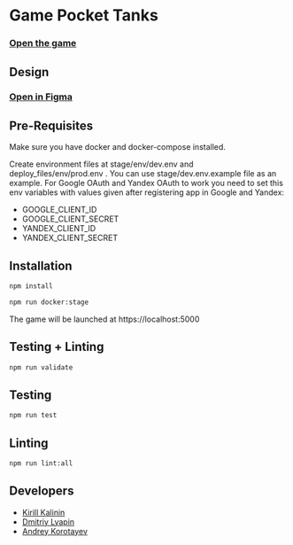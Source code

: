 # Game Pocket Tanks
### [Open the game](https://pocketanks.westeurope.cloudapp.azure.com)

## Design
### [Open in Figma](https://www.figma.com/file/VQfJFBznJXtKE6i0qTMfLe/Layout?node-id=0%3A1)

## Pre-Requisites
Make sure you have docker and docker-compose installed.

Create environment files at stage/env/dev.env and deploy_files/env/prod.env .
You can use stage/dev.env.example file as an example.
For Google OAuth and Yandex OAuth to work you need to set this env variables with values 
given after registering app in Google and Yandex: 
- GOOGLE_CLIENT_ID 
- GOOGLE_CLIENT_SECRET
- YANDEX_CLIENT_ID
- YANDEX_CLIENT_SECRET

## Installation
<a name="install"></a>
<a name="installstart"></a>
```sh
npm install
```

```sh
npm run docker:stage
```

The game will be launched at https://localhost:5000

## Testing + Linting
<a name="install"></a>
<a name="installstart"></a>
```sh
npm run validate
```

## Testing
<a name="install"></a>
<a name="installstart"></a>
```sh
npm run test
```


## Linting
<a name="install"></a>
<a name="installstart"></a>
```sh
npm run lint:all
```

## Developers
<a name="developers"></a>

- [Kirill Kalinin](https://github.com/kirill-kalinin)
- [Dmitriy Lyapin](https://github.com/Pelmenya)
- [Andrey Korotayev](https://github.com/a-k-kord)
